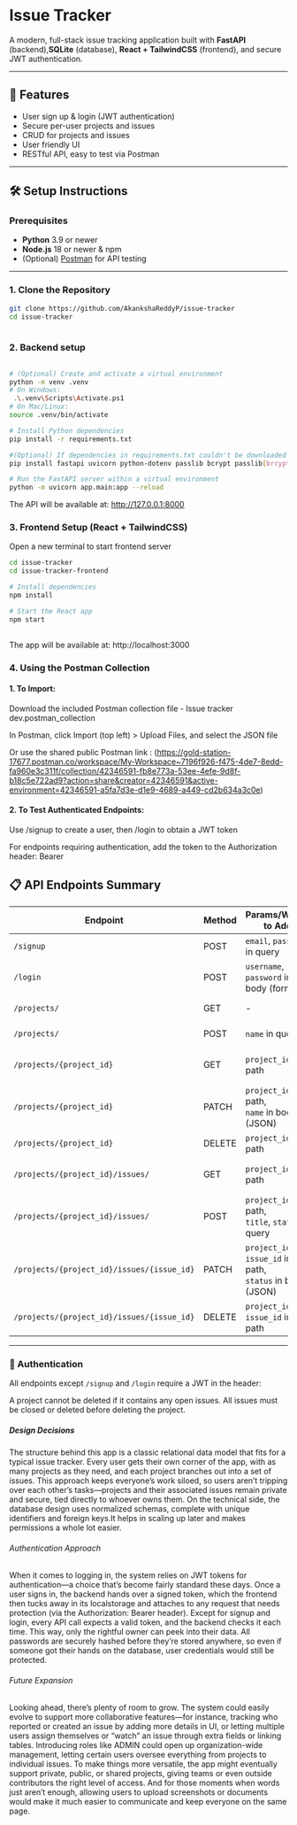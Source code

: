 # Issue Tracker

A modern, full-stack issue tracking application built with **FastAPI** (backend),**SQLite** (database), **React + TailwindCSS** (frontend), and secure JWT authentication.

---

## 🚀 Features

- User sign up & login (JWT authentication)
- Secure per-user projects and issues
- CRUD for projects and issues
- User friendly UI
- RESTful API, easy to test via Postman

---

## 🛠️ Setup Instructions

### Prerequisites

- **Python** 3.9 or newer
- **Node.js** 18 or newer & npm
- (Optional) [Postman](https://www.postman.com/) for API testing

---

### 1. Clone the Repository

```bash
git clone https://github.com/AkankshaReddyP/issue-tracker
cd issue-tracker
 
```
### 2. Backend setup

```bash

# (Optional) Create and activate a virtual environment
python -m venv .venv
# On Windows:
 .\.venv\Scripts\Activate.ps1
# On Mac/Linux:
source .venv/bin/activate

# Install Python dependencies
pip install -r requirements.txt

#(Optional) If dependencies in requirements.txt couldn't be downloaded use following line of code to install packages required.
pip install fastapi uvicorn python-dotenv passlib bcrypt passlib[brcypt] pyjwt sqlmodel python-multipart

# Run the FastAPI server within a virtual environment
python -m uvicorn app.main:app --reload
```
The API will be available at: http://127.0.0.1:8000

### 3. Frontend Setup (React + TailwindCSS)
 Open a new terminal to start frontend server

```bash
cd issue-tracker
cd issue-tracker-frontend 

# Install dependencies
npm install

# Start the React app
npm start
 
```
The app will be available at: http://localhost:3000

### 4. Using the Postman Collection
#### 1. To Import:
Download the included Postman collection file - Issue tracker dev.postman_collection

In Postman, click Import (top left) > Upload Files, and select the JSON file

Or use the shared public Postman link :
(https://gold-station-17677.postman.co/workspace/My-Workspace~7196f926-f475-4de7-8edd-fa960e3c311f/collection/42346591-fb8e773a-53ee-4efe-9d8f-b18c5e722ad9?action=share&creator=42346591&active-environment=42346591-a5fa7d3e-d1e9-4689-a449-cd2b634a3c0e)

#### 2. To Test Authenticated Endpoints:
Use /signup to create a user, then /login to obtain a JWT token

For endpoints requiring authentication, add the token to the Authorization header:
Bearer <your-access-token>

## 📋 API Endpoints Summary

| Endpoint                                              | Method | Params/Where to Add            | Auth Required | Description                        |
| ----------------------------------------------------- | ------ | ------------------------------ | ------------- | ---------------------------------- |
| `/signup`                                             | POST   | `email`, `password` in query   | No            | Register a new user                |
| `/login`                                              | POST   | `username`, `password` in body (form) | No    | Obtain JWT access token            |
| `/projects/`                                          | GET    | -                              | Yes           | List all user projects             |
| `/projects/`                                          | POST   | `name` in query                | Yes           | Create a new project               |
| `/projects/{project_id}`                              | GET    | `project_id` in path           | Yes           | Get details for a single project   |
| `/projects/{project_id}`                              | PATCH  | `project_id` in path,<br>`name` in body (JSON) | Yes | Update a project's name            |
| `/projects/{project_id}`                              | DELETE | `project_id` in path           | Yes           | Delete a project                   |
| `/projects/{project_id}/issues/`                      | GET    | `project_id` in path           | Yes           | List all issues in a project       |
| `/projects/{project_id}/issues/`                      | POST   | `project_id` in path,<br>`title`, `status` in query | Yes | Create a new issue in a project    |
| `/projects/{project_id}/issues/{issue_id}`            | PATCH  | `project_id`, `issue_id` in path,<br>`status` in body (JSON) | Yes | Update an issue's status           |
| `/projects/{project_id}/issues/{issue_id}`            | DELETE | `project_id`, `issue_id` in path | Yes         | Delete an issue                    |

---

### 🔑 Authentication

All endpoints except `/signup` and `/login` require a JWT in the header:


A project cannot be deleted if it contains any open issues. All issues must be closed or deleted before deleting the project.

##### Design Decisions

The structure behind this app is a classic relational data model that fits for a typical issue tracker. Every user gets their own corner of the app, with as many projects as they need, and each project branches out into a set of issues. This approach keeps everyone’s work siloed, so users aren’t tripping over each other’s tasks—projects and their associated issues remain private and secure, tied directly to whoever owns them. On the technical side, the database design uses normalized schemas, complete with unique identifiers and foreign keys.It helps in scaling up later and makes permissions a whole lot easier.


###### Authentication Approach

When it comes to logging in, the system relies on JWT tokens for authentication—a choice that’s become fairly standard these days. Once a user signs in, the backend hands over a signed token, which the frontend then tucks away in its localstorage and attaches to any request that needs protection (via the Authorization: Bearer header). Except for signup and login, every API call expects a valid token, and the backend checks it each time. This way, only the rightful owner can peek into their data. All passwords are securely hashed before they’re stored anywhere, so even if someone got their hands on the database, user credentials would still be protected.

###### Future Expansion

Looking ahead, there’s plenty of room to grow. The system could easily evolve to support more collaborative features—for instance, tracking who reported or created an issue by adding more details in UI, or letting multiple users assign themselves or “watch” an issue through extra fields or linking tables. Introducing roles like ADMIN could open up organization-wide management, letting certain users oversee everything from projects to individual issues. To make things more versatile, the app might eventually support private, public, or shared projects, giving teams or even outside contributors the right level of access. And for those moments when words just aren’t enough, allowing users to upload screenshots or documents would make it much easier to communicate and keep everyone on the same page.




